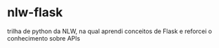 # nlw-flask
 trilha de python da NLW, na qual aprendi conceitos de Flask e reforcei o conhecimento sobre APIs
